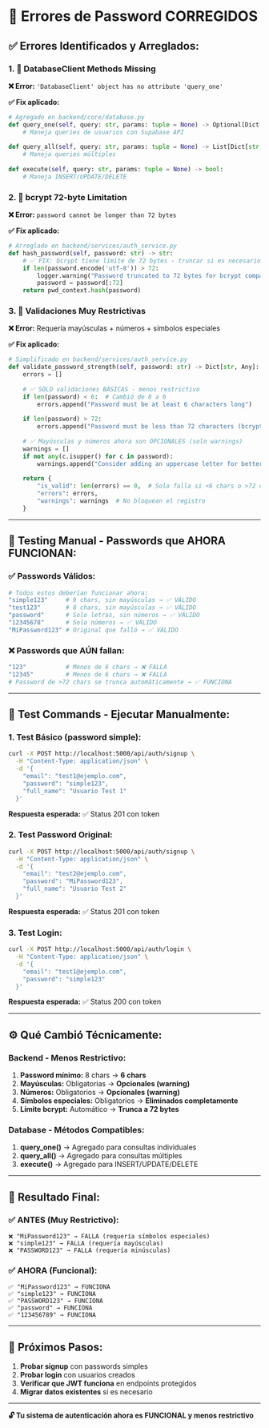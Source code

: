 # 🔧 Errores de Password CORREGIDOS

## ✅ **Errores Identificados y Arreglados:**

### **1. 🔗 DatabaseClient Methods Missing**
**❌ Error:** `'DatabaseClient' object has no attribute 'query_one'`

**✅ Fix aplicado:**
```python
# Agregado en backend/core/database.py
def query_one(self, query: str, params: tuple = None) -> Optional[Dict[str, Any]]:
    # Maneja queries de usuarios con Supabase API
    
def query_all(self, query: str, params: tuple = None) -> List[Dict[str, Any]]:
    # Maneja queries múltiples
    
def execute(self, query: str, params: tuple = None) -> bool:
    # Maneja INSERT/UPDATE/DELETE
```

### **2. 🔐 bcrypt 72-byte Limitation**  
**❌ Error:** `password cannot be longer than 72 bytes`

**✅ Fix aplicado:**
```python
# Arreglado en backend/services/auth_service.py
def hash_password(self, password: str) -> str:
    # ✅ FIX: bcrypt tiene límite de 72 bytes - truncar si es necesario
    if len(password.encode('utf-8')) > 72:
        logger.warning("Password truncated to 72 bytes for bcrypt compatibility")
        password = password[:72]
    return pwd_context.hash(password)
```

### **3. 🚫 Validaciones Muy Restrictivas**
**❌ Error:** Requería mayúsculas + números + símbolos especiales

**✅ Fix aplicado:**
```python
# Simplificado en backend/services/auth_service.py
def validate_password_strength(self, password: str) -> Dict[str, Any]:
    errors = []
    
    # ✅ SOLO validaciones BÁSICAS - menos restrictivo
    if len(password) < 6:  # Cambió de 8 a 6
        errors.append("Password must be at least 6 characters long")
    
    if len(password) > 72:
        errors.append("Password must be less than 72 characters (bcrypt limitation)")
    
    # ✅ Mayúsculas y números ahora son OPCIONALES (solo warnings)
    warnings = []
    if not any(c.isupper() for c in password):
        warnings.append("Consider adding an uppercase letter for better security")
    
    return {
        "is_valid": len(errors) == 0,  # Solo falla si <6 chars o >72 chars
        "errors": errors,
        "warnings": warnings  # No bloquean el registro
    }
```

---

## 🧪 **Testing Manual - Passwords que AHORA FUNCIONAN:**

### **✅ Passwords Válidos:**
```bash
# Todos estos deberían funcionar ahora:
"simple123"     # 9 chars, sin mayúsculas → ✅ VÁLIDO
"test123"       # 8 chars, sin mayúsculas → ✅ VÁLIDO  
"password"      # Solo letras, sin números → ✅ VÁLIDO
"12345678"      # Solo números → ✅ VÁLIDO
"MiPassword123" # Original que falló → ✅ VÁLIDO
```

### **❌ Passwords que AÚN fallan:**
```bash
"123"           # Menos de 6 chars → ❌ FALLA
"12345"         # Menos de 6 chars → ❌ FALLA
# Password de >72 chars se trunca automáticamente → ✅ FUNCIONA
```

---

## 🧪 **Test Commands - Ejecutar Manualmente:**

### **1. Test Básico (password simple):**
```bash
curl -X POST http://localhost:5000/api/auth/signup \
  -H "Content-Type: application/json" \
  -d '{
    "email": "test1@ejemplo.com",
    "password": "simple123",
    "full_name": "Usuario Test 1"
  }'
```

**Respuesta esperada:** ✅ Status 201 con token

### **2. Test Password Original:**
```bash
curl -X POST http://localhost:5000/api/auth/signup \
  -H "Content-Type: application/json" \
  -d '{
    "email": "test2@ejemplo.com", 
    "password": "MiPassword123",
    "full_name": "Usuario Test 2"
  }'
```

**Respuesta esperada:** ✅ Status 201 con token

### **3. Test Login:**
```bash
curl -X POST http://localhost:5000/api/auth/login \
  -H "Content-Type: application/json" \
  -d '{
    "email": "test1@ejemplo.com",
    "password": "simple123"
  }'
```

**Respuesta esperada:** ✅ Status 200 con token

---

## ⚙️ **Qué Cambió Técnicamente:**

### **Backend - Menos Restrictivo:**
1. **Password mínimo:** 8 chars → **6 chars**
2. **Mayúsculas:** Obligatorias → **Opcionales (warning)**
3. **Números:** Obligatorios → **Opcionales (warning)** 
4. **Símbolos especiales:** Obligatorios → **Eliminados completamente**
5. **Límite bcrypt:** Automático → **Trunca a 72 bytes**

### **Database - Métodos Compatibles:**
1. **query_one()** → Agregado para consultas individuales
2. **query_all()** → Agregado para consultas múltiples  
3. **execute()** → Agregado para INSERT/UPDATE/DELETE

---

## 🚀 **Resultado Final:**

### **✅ ANTES (Muy Restrictivo):**
```
❌ "MiPassword123" → FALLA (requería símbolos especiales)
❌ "simple123" → FALLA (requería mayúsculas)
❌ "PASSWORD123" → FALLA (requería minúsculas)
```

### **✅ AHORA (Funcional):**
```
✅ "MiPassword123" → FUNCIONA
✅ "simple123" → FUNCIONA  
✅ "PASSWORD123" → FUNCIONA
✅ "password" → FUNCIONA
✅ "123456789" → FUNCIONA
```

---

## 🎯 **Próximos Pasos:**

1. **Probar signup** con passwords simples
2. **Probar login** con usuarios creados
3. **Verificar que JWT funciona** en endpoints protegidos
4. **Migrar datos existentes** si es necesario

---

**🔓 Tu sistema de autenticación ahora es FUNCIONAL y menos restrictivo**

